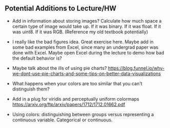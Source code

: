 ## Potential Additions to Lecture/HW

* Add in information about storing images? Calculate how much space a certain type of image would take up. If it was binary. If it was float. If it was uint8. If it was RGB. (Reference my old textbook potentially)

* I really like the bad figures idea. Great exercise here. Maybe add in some bad examples from Excel, since many an undergrad paper was done with Excel. Maybe open Excel during the lecture to demo how bad the default behavior is?

* Maybe talk about the ills of using pie charts?
https://blog.funnel.io/why-we-dont-use-pie-charts-and-some-tips-on-better-data-visualizations

* What happens when your colors are too similar that you can't distinguish them?
* Add in a plug for viridis and perceptually uniform colormaps
https://arxiv.org/ftp/arxiv/papers/1712/1712.01662.pdf
* Using colors: distinguishing between groups versus representing a continuous variable. Categorical or continuous.
